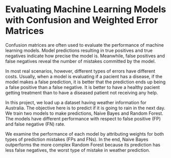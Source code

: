 # Evaluating Machine Learning Models with Confusion and Weighted Error Matrices

Confusion matrices are often used to evaluate the performance of machine learning models. Model predictions resulting in true positives and true negatives indicate how precise the model is. Meanwhile, false positives and false negatives reveal the number of mistakes committed by the model.

In most real scenarios, however, different types of errors have different costs. Usually, when a model is evaluating if a pacient has a disease, if the model makes a false prediction, it is better that the prediction ends up being a false positive than a false negative. It is better to have a healthy pacient getting treatment than to have a diseased patient not receiving any help.

In this project, we load up a dataset having weather information for Australia. The objective here is to predict if it is going to rain in the next day. We train two models to make predictions, Naive Bayes and Random Forest. The models have different performance with respect to false positive (FP) and false negative (FN) rate. 

We examine the performance of each model by attributing weights for both types of prediction mistakes (FPs and FNs). In the end, Naive Bayes outperforms the more complex Random Forest because its prediction has less false negatives, the worst type of mistake in weather prediction.
